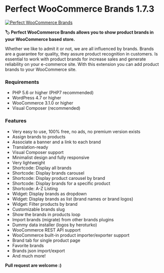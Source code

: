 # Perfect WooCommerce Brands 1.7.3

[![Perfect WooCommerce Brands](https://ps.w.org/perfect-woocommerce-brands/assets/icon-128x128.png)](https://es.wordpress.org/plugins/perfect-woocommerce-brands/)

**🏷️ Perfect WooCommerce Brands allows you to show product brands in your WooCommerce based store.**

Whether we like to admit it or not, we are all influenced by brands. Brands are a guarantee for quality, they assure product recognition in customers. Is essential to work with product brands for increase sales and generate reliability on your e-commerce site. With this extension you can add product brands to your WooCommerce site.

### Requirements
- PHP 5.6 or higher (PHP7 recommended)
- WordPress 4.7 or higher
- WooCommerce 3.1.0 or higher
- Visual Composer (recommended)

### Features
- Very easy to use, 100% free, no ads, no premium version exists
- Assign brands to products
- Associate a banner and a link to each brand
- Translation-ready
- Visual Composer support
- Minimalist design and fully responsive
- Very lightweight
- Shortcode: Display all brands
- Shortcode: Display brands carousel
- Shortcode: Display product carousel by brand
- Shortcode: Display brands for a specific product
- Shortcode: A-Z Listing
- Widget: Display brands as dropdown
- Widget: Display brands as list (brand names or brand logos)
- Widget: Filter products by brand
- Customizable brands slug
- Show the brands in products loop
- Import brands (migrate) from other brands plugins
- Dummy data installer (logos by heroturko)
- WooCommerce REST API support
- WooCommerce built-in product importer/exporter support
- Brand tab for single product page
- Favorite brands
- Brands json import/export
- And much more!

**Pull request are welcome :)**
